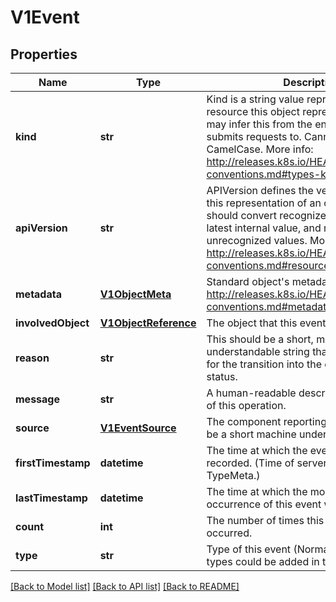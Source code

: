 # V1Event

## Properties
Name | Type | Description | Notes
------------ | ------------- | ------------- | -------------
**kind** | **str** | Kind is a string value representing the REST resource this object represents. Servers may infer this from the endpoint the client submits requests to. Cannot be updated. In CamelCase. More info: http://releases.k8s.io/HEAD/docs/devel/api-conventions.md#types-kinds | [optional] 
**apiVersion** | **str** | APIVersion defines the versioned schema of this representation of an object. Servers should convert recognized schemas to the latest internal value, and may reject unrecognized values. More info: http://releases.k8s.io/HEAD/docs/devel/api-conventions.md#resources | [optional] 
**metadata** | [**V1ObjectMeta**](V1ObjectMeta.md) | Standard object&#39;s metadata. More info: http://releases.k8s.io/HEAD/docs/devel/api-conventions.md#metadata | 
**involvedObject** | [**V1ObjectReference**](V1ObjectReference.md) | The object that this event is about. | 
**reason** | **str** | This should be a short, machine understandable string that gives the reason for the transition into the object&#39;s current status. | [optional] 
**message** | **str** | A human-readable description of the status of this operation. | [optional] 
**source** | [**V1EventSource**](V1EventSource.md) | The component reporting this event. Should be a short machine understandable string. | [optional] 
**firstTimestamp** | **datetime** | The time at which the event was first recorded. (Time of server receipt is in TypeMeta.) | [optional] 
**lastTimestamp** | **datetime** | The time at which the most recent occurrence of this event was recorded. | [optional] 
**count** | **int** | The number of times this event has occurred. | [optional] 
**type** | **str** | Type of this event (Normal, Warning), new types could be added in the future | [optional] 

[[Back to Model list]](../README.md#documentation-for-models) [[Back to API list]](../README.md#documentation-for-api-endpoints) [[Back to README]](../README.md)


